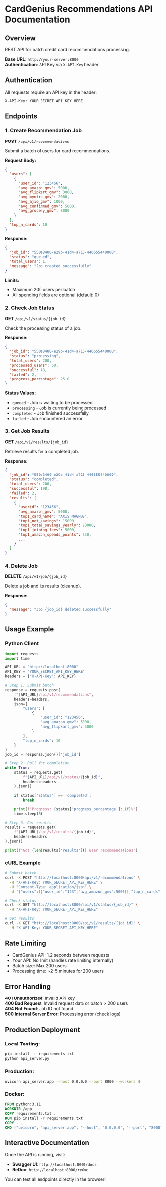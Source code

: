 # CardGenius Recommendations API Documentation

## Overview

REST API for batch credit card recommendations processing.

**Base URL**: `http://your-server:8000`  
**Authentication**: API Key via `X-API-Key` header

## Authentication

All requests require an API key in the header:

```
X-API-Key: YOUR_SECRET_API_KEY_HERE
```

## Endpoints

### 1. Create Recommendation Job

**POST** `/api/v1/recommendations`

Submit a batch of users for card recommendations.

**Request Body:**
```json
{
  "users": [
    {
      "user_id": "123456",
      "avg_amazon_gmv": 5000,
      "avg_flipkart_gmv": 3000,
      "avg_myntra_gmv": 2000,
      "avg_ajio_gmv": 1000,
      "avg_confirmed_gmv": 5000,
      "avg_grocery_gmv": 8000
    }
  ],
  "top_n_cards": 10
}
```

**Response:**
```json
{
  "job_id": "550e8400-e29b-41d4-a716-446655440000",
  "status": "queued",
  "total_users": 1,
  "message": "Job created successfully"
}
```

**Limits:**
- Maximum 200 users per batch
- All spending fields are optional (default: 0)

### 2. Check Job Status

**GET** `/api/v1/status/{job_id}`

Check the processing status of a job.

**Response:**
```json
{
  "job_id": "550e8400-e29b-41d4-a716-446655440000",
  "status": "processing",
  "total_users": 200,
  "processed_users": 50,
  "successful": 48,
  "failed": 2,
  "progress_percentage": 25.0
}
```

**Status Values:**
- `queued` - Job is waiting to be processed
- `processing` - Job is currently being processed
- `completed` - Job finished successfully
- `failed` - Job encountered an error

### 3. Get Job Results

**GET** `/api/v1/results/{job_id}`

Retrieve results for a completed job.

**Response:**
```json
{
  "job_id": "550e8400-e29b-41d4-a716-446655440000",
  "status": "completed",
  "total_users": 200,
  "successful": 198,
  "failed": 2,
  "results": [
    {
      "userid": "123456",
      "avg_amazon_gmv": 5000,
      "top1_card_name": "AXIS MAGNUS",
      "top1_net_savings": 15000,
      "top1_total_savings_yearly": 20000,
      "top1_joining_fees": 5000,
      "top1_amazon_spends_points": 250,
      ...
    }
  ]
}
```

### 4. Delete Job

**DELETE** `/api/v1/job/{job_id}`

Delete a job and its results (cleanup).

**Response:**
```json
{
  "message": "Job {job_id} deleted successfully"
}
```

## Usage Example

### Python Client

```python
import requests
import time

API_URL = "http://localhost:8000"
API_KEY = "YOUR_SECRET_API_KEY_HERE"
headers = {"X-API-Key": API_KEY}

# Step 1: Submit batch
response = requests.post(
    f"{API_URL}/api/v1/recommendations",
    headers=headers,
    json={
        "users": [
            {
                "user_id": "123456",
                "avg_amazon_gmv": 5000,
                "avg_flipkart_gmv": 3000
            }
        ],
        "top_n_cards": 10
    }
)
job_id = response.json()['job_id']

# Step 2: Poll for completion
while True:
    status = requests.get(
        f"{API_URL}/api/v1/status/{job_id}",
        headers=headers
    ).json()
    
    if status['status'] == 'completed':
        break
    
    print(f"Progress: {status['progress_percentage']:.1f}%")
    time.sleep(5)

# Step 3: Get results
results = requests.get(
    f"{API_URL}/api/v1/results/{job_id}",
    headers=headers
).json()

print(f"Got {len(results['results'])} user recommendations")
```

### cURL Example

```bash
# Submit batch
curl -X POST "http://localhost:8000/api/v1/recommendations" \
  -H "X-API-Key: YOUR_SECRET_API_KEY_HERE" \
  -H "Content-Type: application/json" \
  -d '{"users":[{"user_id":"123","avg_amazon_gmv":5000}],"top_n_cards":10}'

# Check status
curl -X GET "http://localhost:8000/api/v1/status/{job_id}" \
  -H "X-API-Key: YOUR_SECRET_API_KEY_HERE"

# Get results
curl -X GET "http://localhost:8000/api/v1/results/{job_id}" \
  -H "X-API-Key: YOUR_SECRET_API_KEY_HERE"
```

## Rate Limiting

- CardGenius API: 1.2 seconds between requests
- Your API: No limit (handles rate limiting internally)
- Batch size: Max 200 users
- Processing time: ~2-5 minutes for 200 users

## Error Handling

**401 Unauthorized**: Invalid API key  
**400 Bad Request**: Invalid request data or batch > 200 users  
**404 Not Found**: Job ID not found  
**500 Internal Server Error**: Processing error (check logs)

## Production Deployment

### Local Testing:
```bash
pip install -r requirements.txt
python api_server.py
```

### Production:
```bash
uvicorn api_server:app --host 0.0.0.0 --port 8000 --workers 4
```

### Docker:
```dockerfile
FROM python:3.11
WORKDIR /app
COPY requirements.txt .
RUN pip install -r requirements.txt
COPY . .
CMD ["uvicorn", "api_server:app", "--host", "0.0.0.0", "--port", "8000"]
```

## Interactive Documentation

Once the API is running, visit:
- **Swagger UI**: `http://localhost:8000/docs`
- **ReDoc**: `http://localhost:8000/redoc`

You can test all endpoints directly in the browser!

